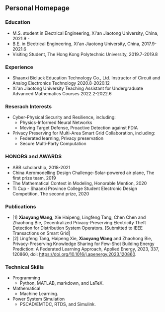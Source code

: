 ## Personal Homepage

### Education
* M.S. student in Electrical Engineering, Xi'an Jiaotong University, China, 2021.9 - 
* B.E. in Electrical Engineering, Xi'an Jiaotong University, China, 2017.9-2021.6
* Visiting Student, The Hong Kong Polytechnic University, 2019.7-2019.8
 
### Experience
* Shaanxi Bicluck Education Technology Co., Ltd.   Instructor of Circuit and Analog Electronics Technology   2020.8-2020.12
* Xi'an Jiaotong University  Teaching Assistant for Undergraduate Advanced Mathematics Courses    2022.2-2022.6

### Reserach Interests
* Cyber-Physical Security and Resilience, including:
  * Physics-Informed Neural Networks
  * Moving Target Defense, Proactive Detection against FDIA
* Privacy Preserving for Multi-Area Smart Grid Collaboration, including:
  * Federated learning, Privacy preservation
  * Secure Multi-Party Computation

### HONORS and AWARDS
* ABB scholarship,  2018-2021
* China Aeromodelling Design Challenge-Solar-powered air plane, The first prize team,   2019
* The Mathematical Contest in Modeling, Honorable Mention,  2020
* Ti Cup - Shaanxi Province College Student Electronic Design Competition, The second prize, 2020

### Publications
* [1] **Xiaoyang Wang**, Xie Haipeng, Lingfeng Tang, Chen Chen and Zhaohong Bie, Decentralized Privacy-Preserving Electricity Theft Detection for Distribution System Operators. [Submitted to IEEE Transactions on Smart Grid]
* [2] Lingfeng Tang, Haipeng Xie, **Xiaoyang Wang** and Zhaohong Bie, Privacy-Preserving Knowledge Sharing for Few-Shot Building Energy Prediction: A Federated Learning Approach, Applied Energy, 2023, 337, 120860, doi: https://doi.org/10.1016/j.apenergy.2023.120860.

### Technical Skills
* Programming
  * Python, MATLAB, markdown, and LaTeX.
* Mathematical
  * Machine Learning.
* Power System Simulation
  * PSCAD/EMTDC, RTDS, and Simulink.
